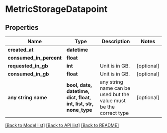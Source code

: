 # MetricStorageDatapoint


## Properties
Name | Type | Description | Notes
------------ | ------------- | ------------- | -------------
**created_at** | **datetime** |  | 
**consumed_in_percent** | **float** |  | 
**requested_in_gb** | **int** | Unit is in GB. | [optional] 
**consumed_in_gb** | **float** | Unit is in GB. | [optional] 
**any string name** | **bool, date, datetime, dict, float, int, list, str, none_type** | any string name can be used but the value must be the correct type | [optional]

[[Back to Model list]](../README.md#documentation-for-models) [[Back to API list]](../README.md#documentation-for-api-endpoints) [[Back to README]](../README.md)


